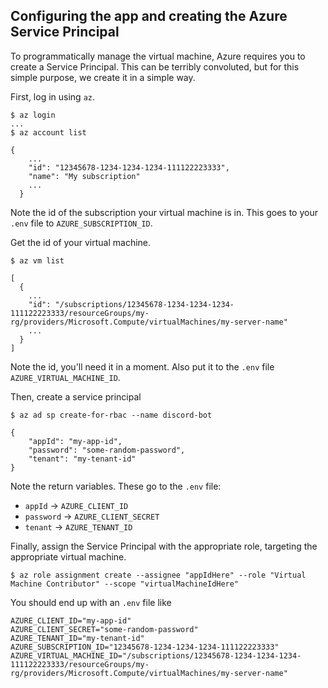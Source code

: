 



## Configuring the app and creating the Azure Service Principal

To programmatically manage the virtual machine, Azure requires you to create a Service Principal. This can be terribly convoluted,
but for this simple purpose, we create it in a simple way.

First, log in using `az`.

```
$ az login
...
$ az account list

{
    ...
    "id": "12345678-1234-1234-1234-111122223333",
    "name": "My subscription"
    ...
  }
```

Note the id of the subscription your virtual machine is in.
This goes to your `.env` file to `AZURE_SUBSCRIPTION_ID`.


Get the id of your virtual machine.

```
$ az vm list

[
  {
    ...
    "id": "/subscriptions/12345678-1234-1234-1234-111122223333/resourceGroups/my-rg/providers/Microsoft.Compute/virtualMachines/my-server-name"
    ...
  }
]
```

Note the id, you'll need it in a moment. Also put it to the `.env` file `AZURE_VIRTUAL_MACHINE_ID`.

Then, create a service principal 

```
$ az ad sp create-for-rbac --name discord-bot

{
    "appId": "my-app-id",
    "password": "some-random-password",
    "tenant": "my-tenant-id"
}
```

Note the return variables. These go to the `.env` file:

- `appId` -> `AZURE_CLIENT_ID`
- `password` -> `AZURE_CLIENT_SECRET`
- `tenant` -> `AZURE_TENANT_ID`

Finally, assign the Service Principal with the appropriate role, targeting the appropriate virtual machine.

```
$ az role assignment create --assignee "appIdHere" --role "Virtual Machine Contributor" --scope "virtualMachineIdHere"
```


You should end up with an `.env` file like

```
AZURE_CLIENT_ID="my-app-id"
AZURE_CLIENT_SECRET="some-random-password"
AZURE_TENANT_ID="my-tenant-id"
AZURE_SUBSCRIPTION_ID="12345678-1234-1234-1234-111122223333"
AZURE_VIRTUAL_MACHINE_ID="/subscriptions/12345678-1234-1234-1234-111122223333/resourceGroups/my-rg/providers/Microsoft.Compute/virtualMachines/my-server-name"
```